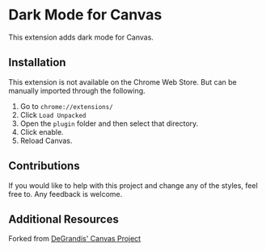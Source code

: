 
# Dark Mode for Canvas
This extension adds dark mode for Canvas.

## Installation
This extension is not available on the Chrome Web Store. But can be manually imported through the following.
1. Go to `chrome://extensions/`
2. Click `Load Unpacked`
3. Open the `plugin` folder and then select that directory.
4. Click enable.
5. Reload Canvas.

## Contributions
If you would like to help with this project and change any of the styles, feel free to. Any feedback is welcome.

## Additional Resources

Forked from [DeGrandis' Canvas Project](https://github.com/DeGrandis/canvas-dark-mode)
